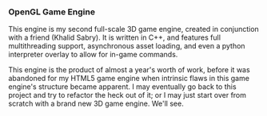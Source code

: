 ### OpenGL Game Engine

This engine is my second full-scale 3D game engine, created in conjunction with a friend
(Khalid Sabry). It is written in C++, and features full multithreading support,
asynchronous asset loading, and even a python interpreter overlay to allow for in-game commands.

This engine is the product of almost a year's worth of work, before it was abandoned for
my HTML5 game engine when intrinsic flaws in this game engine's structure became apparent.
I may eventually go back to this project and try to refactor the heck out of it;
or I may just start over from scratch with a brand new 3D game engine.
We'll see.

